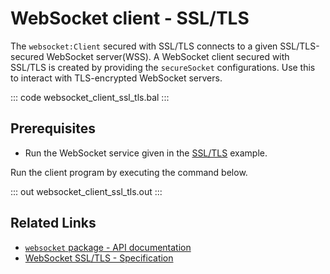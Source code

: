 # WebSocket client - SSL/TLS

The `websocket:Client` secured with SSL/TLS connects to a given SSL/TLS-secured WebSocket server(WSS). A WebSocket client secured with SSL/TLS is created by providing the `secureSocket` configurations. Use this to interact with TLS-encrypted WebSocket servers.

::: code websocket_client_ssl_tls.bal :::

## Prerequisites
- Run the WebSocket service given in the [SSL/TLS](/learn/by-example/websocket-service-ssl-tls/) example.

Run the client program by executing the command below.

::: out websocket_client_ssl_tls.out :::

## Related Links
- [`websocket` package - API documentation](https://lib.ballerina.io/ballerina/websocket/latest)
- [WebSocket SSL/TLS - Specification](/spec/websocket/#5-securing-the-websocket-connections)
